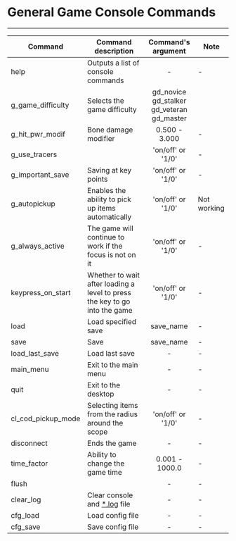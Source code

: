 # General Game Console Commands

___

| Command | Command description | Command's argument | Note |
|---|---|:---:|---|
| help | Outputs a list of console commands | - | - |
| g_game_difficulty | Selects the game difficulty | gd_novice<br> gd_stalker<br> gd_veteran<br> gd_master |  |
| g_hit_pwr_modif | Bone damage modifier | 0.500 - 3.000 | - |
| g_use_tracers |  | 'on/off' or '1/0' | - |
| g_important_save | Saving at key points | 'on/off' or '1/0' | - |
| g_autopickup | Enables the ability to pick up items automatically | 'on/off' or '1/0' | Not working |
| g_always_active | The game will continue to work if the focus is not on it | 'on/off' or '1/0' | - |
| keypress_on_start | Whether to wait after loading a level to press the key to go into the game | 'on/off' or '1/0' | - |
| load | Load specified save | save_name | - |
| save | Save | save_name | - |
| load_last_save | Load last save | - | - |
| main_menu | Exit to the main menu | - | - |
| quit | Exit to the desktop | - | - |
| cl_cod_pickup_mode | Selecting items from the radius around the scope | 'on/off' or '1/0' | - |
| disconnect | Ends the game | - | - |
| time_factor | Ability to change the game time | 0.001 - 1000.0 | - |
| flush |  | - | - |
| clear_log | Clear console and [*.log](../file-formats/general/log.md) file | - | - |
| cfg_load | Load config file | - | - |
| cfg_save | Save config file | - | - |
